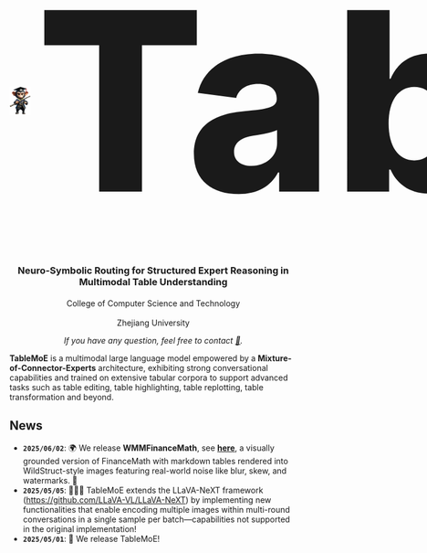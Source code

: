 <div align="center">
  
<h1 style="display: flex; align-items: center; gap: 10px; margin: 0;">
  <img src="assets/wukong.png" alt="logo" height="50" />
  <span style="font-size: 15.6em; font-weight: 800;">TableMoE</span>
</h1>


<h3>Neuro-Symbolic Routing for Structured Expert Reasoning in Multimodal Table Understanding</h3>
<sup></sup>  College of Computer Science and Technology 
  
<sup></sup> Zhejiang University

*If you have any question, feel free to contact [📧](mailto:junwen.agi@gmail.com).*
</div>

**TableMoE** is a multimodal large language model empowered by a <strong>Mixture-of-Connector-Experts</strong> architecture, exhibiting strong conversational capabilities and trained on extensive tabular corpora to support advanced tasks such as table editing, table highlighting, table replotting, table transformation and beyond.

## News
- **`2025/06/02`**: 🌍 We release **WMMFinanceMath**, see [**here**](https://github.com/ai-agi/WMMFinanceMath ), a visually grounded version of FinanceMath with markdown tables rendered into WildStruct-style images featuring real-world noise like blur, skew, and watermarks. 🎉
- **`2025/05/05`**: 🎉🎉🎉 TableMoE extends the LLaVA-NeXT framework (https://github.com/LLaVA-VL/LLaVA-NeXT) by implementing new functionalities that enable encoding multiple images within multi-round conversations in a single sample per batch—capabilities not supported in the original implementation!
- **`2025/05/01`**: 🚀 We release TableMoE!
